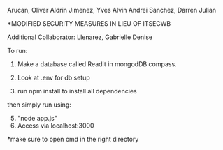 Arucan, Oliver Aldrin
Jimenez, Yves Alvin Andrei
Sanchez, Darren Julian

*MODIFIED SECURITY MEASURES IN LIEU OF ITSECWB

Additional Collaborator:
Llenarez, Gabrielle Denise

To run: 
1) Make a database called ReadIt in mongodDB compass. 

2) Look at .env for db setup 

3) run npm install to install all dependencies

then simply run using:

5) "node app.js" 
6) Access via localhost:3000

*make sure to open cmd in the right directory
